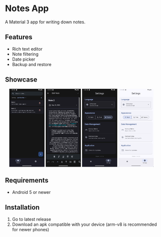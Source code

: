 # Notes App

A Material 3 app for writing down notes.

## Features

- Rich text editor
- Note filtering
- Date picker
- Backup and restore

## Showcase

<p align="center">
   <img src="screenshots/qemu-system-x86_64_lguPgXaFKA.png" alt="Home screen of the application" width="23%">
   <img src="screenshots/qemu-system-x86_64_GiaQFGxkZc.png" alt="Editing screen of the application" width="23%">
   <img src="screenshots/qemu-system-x86_64_p7lJQetggp.png" alt="Settings screen of the application (dark theme)" width="23%">
   <img src="screenshots/qemu-system-x86_64_ubQLFms0KF.png" alt="Settings screen of the application (light theme)" width="23%">
</p>

## Requirements

- Android 5 or newer

## Installation

1. Go to latest release
2. Download an apk compatible with your device (arm-v8 is recommended for newer phones)
